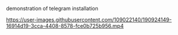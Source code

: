 demonstration of telegram installation

https://user-images.githubusercontent.com/109022140/190924149-16914d19-3cca-4408-8578-fce0b725b956.mp4
